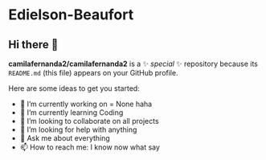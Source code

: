 # Edielson-Beaufort
## Hi there 👋

**camilafernanda2/camilafernanda2** is a ✨ _special_ ✨ repository because its `README.md` (this file) appears on your GitHub profile.

Here are some ideas to get you started:

- 🔭 I’m currently working on = None haha
- 🌱 I’m currently learning Coding
- 👯 I’m looking to collaborate on all projects
- 🤔 I’m looking for help with anything
- 💬 Ask me about everything
- 📫 How to reach me: I know now what say



